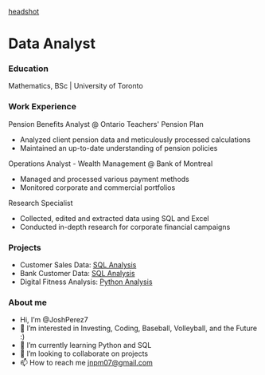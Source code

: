 [headshot](/linkedin/img/1670178666169.jpeg)

# Data Analyst

### Education 

Mathematics, BSc | University of Toronto

### Work Experience 
Pension Benefits Analyst @ Ontario Teachers' Pension Plan
- Analyzed client pension data and meticulously processed calculations
- Maintained an up-to-date understanding of pension policies

Operations Analyst - Wealth Management @ Bank of Montreal
- Managed and processed various payment methods
- Monitored corporate and commercial portfolios

Research Specialist
- Collected, edited and extracted data using SQL and Excel
- Conducted in-depth research for corporate financial campaigns

### Projects

- Customer Sales Data: [SQL Analysis](https://github.com/JoshPerez7/Customer-Sales-Data.SQL)
- Bank Customer Data: [SQL Analysis](https://github.com/JoshPerez7/Bank-Customer-Data.SQL)
- Digital Fitness Analysis: [Python Analysis](https://github.com/JoshPerez7/Digital-Fitness-Market-Analysis.Python)

### About me
- Hi, I’m @JoshPerez7
- 👀 I’m interested in Investing, Coding, Baseball, Volleyball, and the Future :)
- 🌱 I’m currently learning Python and SQL
- 💞️ I’m looking to collaborate on projects
- 📫 How to reach me jnpm07@gmail.com


<!---
JoshPerez7/JoshPerez7 is a ✨ special ✨ repository because its `README.md` (this file) appears on your GitHub profile.
You can click the Preview link to take a look at your changes.
--->
